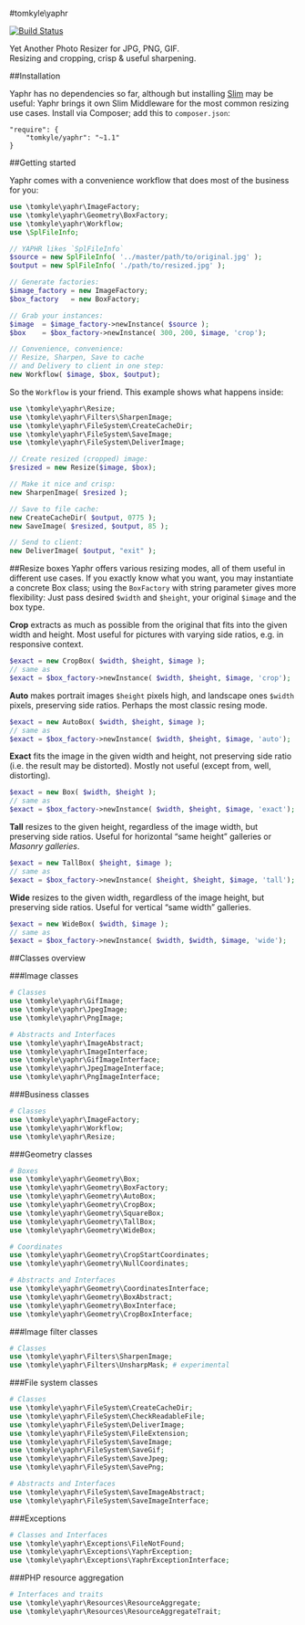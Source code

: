 #tomkyle\yaphr

[![Build Status](https://travis-ci.org/tomkyle/yaphr.svg?branch=master)](https://travis-ci.org/tomkyle/yaphr)

Yet Another Photo Resizer for JPG, PNG, GIF.  
Resizing and cropping, crisp & useful sharpening.


##Installation

Yaphr has no dependencies so far, although but installing [Slim](https://github.com/codeguy/Slim) may be useful: Yaphr brings it own Slim Middleware for the most common resizing use cases. Install via Composer; add this to `composer.json`:

```
"require": {
	"tomkyle/yaphr": "~1.1"
}
```

##Getting started

Yaphr comes with a convenience workflow that does most of the business for you:

```php
use \tomkyle\yaphr\ImageFactory;
use \tomkyle\yaphr\Geometry\BoxFactory;
use \tomkyle\yaphr\Workflow;
use \SplFileInfo;

// YAPHR likes `SplFileInfo`
$source = new SplFileInfo( '../master/path/to/original.jpg' );
$output = new SplFileInfo( './path/to/resized.jpg' );

// Generate factories:
$image_factory = new ImageFactory;
$box_factory   = new BoxFactory;

// Grab your instances:
$image  = $image_factory->newInstance( $source );
$box    = $box_factory->newInstance( 300, 200, $image, 'crop');

// Convenience, convenience:
// Resize, Sharpen, Save to cache 
// and Delivery to client in one step:
new Workflow( $image, $box, $output);
```

So the `Workflow` is your friend. This example shows what happens inside:

```php
use \tomkyle\yaphr\Resize;
use \tomkyle\yaphr\Filters\SharpenImage;
use \tomkyle\yaphr\FileSystem\CreateCacheDir;
use \tomkyle\yaphr\FileSystem\SaveImage;
use \tomkyle\yaphr\FileSystem\DeliverImage;

// Create resized (cropped) image:
$resized = new Resize($image, $box);

// Make it nice and crisp:
new SharpenImage( $resized );

// Save to file cache:
new CreateCacheDir( $output, 0775 );
new SaveImage( $resized, $output, 85 );

// Send to client:
new DeliverImage( $output, "exit" );
```




##Resize boxes
Yaphr offers various resizing modes, all of them useful in different use cases. If you exactly know what you want, you may instantiate a concrete Box class; using the `BoxFactory` with string parameter gives more flexibility: Just pass desired `$width` and `$height`, your original `$image` and the box type.

**Crop** extracts as much as possible from the original that fits into the given width and height. Most useful for pictures with varying side ratios, e.g. in responsive context.
```php
$exact = new CropBox( $width, $height, $image );
// same as
$exact = $box_factory->newInstance( $width, $height, $image, 'crop');
```

**Auto** makes portrait images `$height` pixels high, and landscape ones `$width` pixels, preserving side ratios. Perhaps the most classic resing mode.
```php
$exact = new AutoBox( $width, $height, $image );
// same as
$exact = $box_factory->newInstance( $width, $height, $image, 'auto');
```

**Exact** fits the image in the given width and height, not preserving side ratio (i.e. the result may be distorted). Mostly not useful (except from, well, distorting).
```php
$exact = new Box( $width, $height );
// same as
$exact = $box_factory->newInstance( $width, $height, $image, 'exact');
```

**Tall** resizes to the given height, regardless of the image width, but preserving side ratios. Useful for horizontal “same height” galleries or *Masonry galleries*.
```php
$exact = new TallBox( $height, $image );
// same as
$exact = $box_factory->newInstance( $height, $height, $image, 'tall');
```

**Wide** resizes to the given width, regardless of the image height, but preserving side ratios. Useful for vertical “same width” galleries.
```php
$exact = new WideBox( $width, $image );
// same as
$exact = $box_factory->newInstance( $width, $width, $image, 'wide');
```




##Classes overview

###Image classes

```php
# Classes
use \tomkyle\yaphr\GifImage;
use \tomkyle\yaphr\JpegImage;
use \tomkyle\yaphr\PngImage;

# Abstracts and Interfaces
use \tomkyle\yaphr\ImageAbstract;
use \tomkyle\yaphr\ImageInterface;
use \tomkyle\yaphr\GifImageInterface;
use \tomkyle\yaphr\JpegImageInterface;
use \tomkyle\yaphr\PngImageInterface;
```

###Business classes

```php
# Classes
use \tomkyle\yaphr\ImageFactory;
use \tomkyle\yaphr\Workflow;
use \tomkyle\yaphr\Resize;
```



###Geometry classes

```php
# Boxes
use \tomkyle\yaphr\Geometry\Box;
use \tomkyle\yaphr\Geometry\BoxFactory;
use \tomkyle\yaphr\Geometry\AutoBox;
use \tomkyle\yaphr\Geometry\CropBox;
use \tomkyle\yaphr\Geometry\SquareBox;
use \tomkyle\yaphr\Geometry\TallBox;
use \tomkyle\yaphr\Geometry\WideBox;

# Coordinates
use \tomkyle\yaphr\Geometry\CropStartCoordinates;
use \tomkyle\yaphr\Geometry\NullCoordinates;

# Abstracts and Interfaces
use \tomkyle\yaphr\Geometry\CoordinatesInterface;
use \tomkyle\yaphr\Geometry\BoxAbstract;
use \tomkyle\yaphr\Geometry\BoxInterface;
use \tomkyle\yaphr\Geometry\CropBoxInterface;
```

###Image filter classes
```php
# Classes
use \tomkyle\yaphr\Filters\SharpenImage;
use \tomkyle\yaphr\Filters\UnsharpMask; # experimental
```


###File system classes

```php
# Classes
use \tomkyle\yaphr\FileSystem\CreateCacheDir;
use \tomkyle\yaphr\FileSystem\CheckReadableFile;
use \tomkyle\yaphr\FileSystem\DeliverImage;
use \tomkyle\yaphr\FileSystem\FileExtension;
use \tomkyle\yaphr\FileSystem\SaveImage;
use \tomkyle\yaphr\FileSystem\SaveGif;
use \tomkyle\yaphr\FileSystem\SaveJpeg;
use \tomkyle\yaphr\FileSystem\SavePng;

# Abstracts and Interfaces
use \tomkyle\yaphr\FileSystem\SaveImageAbstract;
use \tomkyle\yaphr\FileSystem\SaveImageInterface;
```

###Exceptions

```php
# Classes and Interfaces
use \tomkyle\yaphr\Exceptions\FileNotFound;
use \tomkyle\yaphr\Exceptions\YaphrException;
use \tomkyle\yaphr\Exceptions\YaphrExceptionInterface;
```

###PHP resource aggregation

```php
# Interfaces and traits
use \tomkyle\yaphr\Resources\ResourceAggregate;
use \tomkyle\yaphr\Resources\ResourceAggregateTrait;
```


